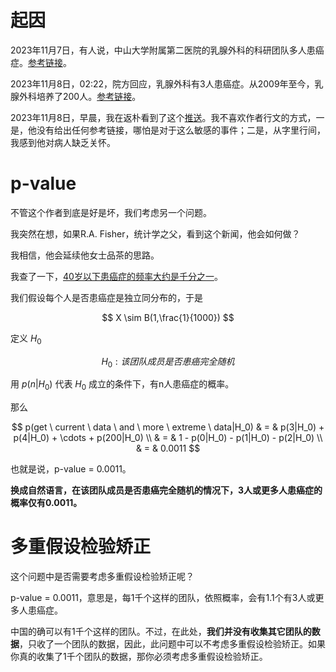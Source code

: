 # 起因

2023年11月7日，有人说，中山大学附属第二医院的乳腺外科的科研团队多人患癌症。[参考链接](https://www.google.com/search?q=%E4%B8%AD%E5%B1%B1%E5%A4%A7%E5%AD%A6%E9%99%84%E5%B1%9E%E7%AC%AC%E4%BA%8C%E5%8C%BB%E9%99%A2%E7%9A%84%E4%B9%B3%E8%85%BA%E5%A4%96%E7%A7%91%E7%9A%84%E7%A7%91%E7%A0%94%E5%9B%A2%E9%98%9F%E5%A4%9A%E4%BA%BA%E6%82%A3%E7%99%8C%E7%97%87&oq=%E4%B8%AD%E5%B1%B1%E5%A4%A7%E5%AD%A6%E9%99%84%E5%B1%9E%E7%AC%AC%E4%BA%8C%E5%8C%BB%E9%99%A2%E7%9A%84%E4%B9%B3%E8%85%BA%E5%A4%96%E7%A7%91%E7%9A%84%E7%A7%91%E7%A0%94%E5%9B%A2%E9%98%9F%E5%A4%9A%E4%BA%BA%E6%82%A3%E7%99%8C%E7%97%87&gs_lcrp=EgZjaHJvbWUyBggAEEUYOdIBBzM0MGowajeoAgCwAgA&sourceid=chrome&ie=UTF-8)。

2023年11月8日，02:22，院方回应，乳腺外科有3人患癌症。从2009年至今，乳腺外科培养了200人。[参考链接](http://edu.people.com.cn/BIG5/n1/2023/1108/c1006-40113493.html#:~:text=%E4%B8%AD%E5%B1%B1%E5%A4%A7%E5%AD%B8%E5%AD%AB%E9%80%B8%E4%BB%99%E7%B4%80%E5%BF%B5%E9%86%AB%E9%99%A2%E8%A1%A8%E7%A4%BA%EF%BC%8C%E7%B6%93%E7%B5%84%E7%B9%94%E8%AA%BF%E6%9F%A5%E6%A0%B8%E5%AF%A6,%E5%B7%B2%E5%9B%9E%E5%8E%9F%E5%96%AE%E4%BD%8D%E5%B7%A5%E4%BD%9C%E3%80%82)。

2023年11月8日，早晨，我在返朴看到了这个[推送](https://mp.weixin.qq.com/s/5qBzVSUKvivrNQAjMSZlDw)。我不喜欢作者行文的方式，一是，他没有给出任何参考链接，哪怕是对于这么敏感的事件；二是，从字里行间，我感到他对病人缺乏关怀。



# p-value

不管这个作者到底是好是坏，我们考虑另一个问题。

我突然在想，如果R.A. Fisher，统计学之父，看到这个新闻，他会如何做？

我相信，他会延续他女士品茶的思路。

我查了一下，[40岁以下患癌症的频率大约是千分之一](https://www.vbdata.cn/newsDetail/3388798c3fbe11eea53d00163e0cb09b)。

我们假设每个人是否患癌症是独立同分布的，于是

$$
X \sim B(1,\frac{1}{1000})
$$

定义 $H_0$ 

$$
H_0: 该团队成员是否患癌完全随机
$$


用 $p(n|H_0)$ 代表 $H_0$ 成立的条件下，有n人患癌症的概率。

那么

$$
p(get \ current \ data \ and \ more \ extreme \ data|H_0) & = & p(3|H_0) + p(4|H_0) + \cdots  + p(200|H_0) \\
& = & 1 - p(0|H_0) - p(1|H_0) - p(2|H_0) \\
& = & 0.0011
$$

也就是说，p-value = 0.0011。

**换成自然语言，在该团队成员是否患癌完全随机的情况下，3人或更多人患癌症的概率仅有0.0011。**



# 多重假设检验矫正

这个问题中是否需要考虑多重假设检验矫正呢？

p-value = 0.0011，意思是，每1千个这样的团队，依照概率，会有1.1个有3人或更多人患癌症。

中国的确可以有1千个这样的团队。不过，在此处，**我们并没有收集其它团队的数据**，只收了一个团队的数据，因此，此问题中可以不考虑多重假设检验矫正。如果你真的收集了1千个团队的数据，那你必须考虑多重假设检验矫正。